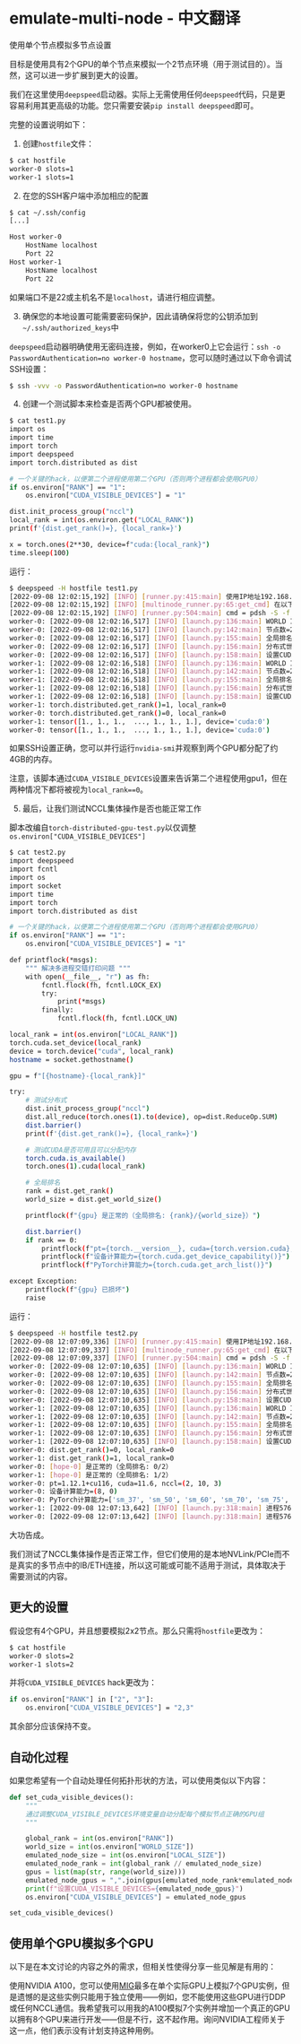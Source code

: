# emulate-multi-node - 中文翻译

使用单个节点模拟多节点设置

目标是使用具有2个GPU的单个节点来模拟一个2节点环境（用于测试目的）。当然，这可以进一步扩展到更大的设置。

我们在这里使用`deepspeed`启动器。实际上无需使用任何`deepspeed`代码，只是更容易利用其更高级的功能。您只需要安装`pip install deepspeed`即可。

完整的设置说明如下：

1. 创建`hostfile`文件：

```bash
$ cat hostfile
worker-0 slots=1
worker-1 slots=1
```

2. 在您的SSH客户端中添加相应的配置

```bash
$ cat ~/.ssh/config
[...]

Host worker-0
    HostName localhost
    Port 22
Host worker-1
    HostName localhost
    Port 22
```

如果端口不是22或主机名不是`localhost`，请进行相应调整。

3. 确保您的本地设置可能需要密码保护，因此请确保将您的公钥添加到`~/.ssh/authorized_keys`中

`deepspeed`启动器明确使用无密码连接，例如，在worker0上它会运行：`ssh -o PasswordAuthentication=no worker-0 hostname`，您可以随时通过以下命令调试SSH设置：

```bash
$ ssh -vvv -o PasswordAuthentication=no worker-0 hostname
```

4. 创建一个测试脚本来检查是否两个GPU都被使用。

```bash
$ cat test1.py
import os
import time
import torch
import deepspeed
import torch.distributed as dist

# 一个关键的hack，以便第二个进程使用第二个GPU（否则两个进程都会使用GPU0）
if os.environ["RANK"] == "1":
    os.environ["CUDA_VISIBLE_DEVICES"] = "1"

dist.init_process_group("nccl")
local_rank = int(os.environ.get("LOCAL_RANK"))
print(f'{dist.get_rank()=}, {local_rank=}')

x = torch.ones(2**30, device=f"cuda:{local_rank}")
time.sleep(100)
```

运行：

```bash
$ deepspeed -H hostfile test1.py
[2022-09-08 12:02:15,192] [INFO] [runner.py:415:main] 使用IP地址192.168.0.17作为worker-0的节点
[2022-09-08 12:02:15,192] [INFO] [multinode_runner.py:65:get_cmd] 在以下工作节点上运行：worker-0,worker-1
[2022-09-08 12:02:15,192] [INFO] [runner.py:504:main] cmd = pdsh -S -f 1024 -w worker-0,worker-1 export PYTHONPATH=/mnt/nvme0/code/huggingface/multi-node-emulate-ds;  cd /mnt/nvme0/code/huggingface/multi-node-emulate-ds; /home/stas/anaconda3/envs/py38-pt112/bin/python -u -m deepspeed.launcher.launch --world_info=eyJ3b3JrZXItMCI6IFswXSwgIndvcmtlci0xIjogWzBdfQ== --node_rank=%n --master_addr=192.168.0.17 --master_port=29500 test1.py
worker-0: [2022-09-08 12:02:16,517] [INFO] [launch.py:136:main] WORLD INFO DICT: {'worker-0': [0], 'worker-1': [0]}
worker-0: [2022-09-08 12:02:16,517] [INFO] [launch.py:142:main] 节点数=2，每个节点的本地进程数=1，节点排名=0
worker-0: [2022-09-08 12:02:16,517] [INFO] [launch.py:155:main] 全局排名映射=defaultdict(<class 'list'>, {'worker-0': [0], 'worker-1': [1]})
worker-0: [2022-09-08 12:02:16,517] [INFO] [launch.py:156:main] 分布式世界大小=2
worker-0: [2022-09-08 12:02:16,517] [INFO] [launch.py:158:main] 设置CUDA_VISIBLE_DEVICES=0
worker-1: [2022-09-08 12:02:16,518] [INFO] [launch.py:136:main] WORLD INFO DICT: {'worker-0': [0], 'worker-1': [0]}
worker-1: [2022-09-08 12:02:16,518] [INFO] [launch.py:142:main] 节点数=2，每个节点的本地进程数=1，节点排名=1
worker-1: [2022-09-08 12:02:16,518] [INFO] [launch.py:155:main] 全局排名映射=defaultdict(<class 'list'>, {'worker-0': [0], 'worker-1': [1]})
worker-1: [2022-09-08 12:02:16,518] [INFO] [launch.py:156:main] 分布式世界大小=2
worker-1: [2022-09-08 12:02:16,518] [INFO] [launch.py:158:main] 设置CUDA_VISIBLE_DEVICES=0
worker-1: torch.distributed.get_rank()=1, local_rank=0
worker-0: torch.distributed.get_rank()=0, local_rank=0
worker-1: tensor([1., 1., 1.,  ..., 1., 1., 1.], device='cuda:0')
worker-0: tensor([1., 1., 1.,  ..., 1., 1., 1.], device='cuda:0')
```

如果SSH设置正确，您可以并行运行`nvidia-smi`并观察到两个GPU都分配了约4GB的内存。

注意，该脚本通过`CUDA_VISIBLE_DEVICES`设置来告诉第二个进程使用gpu1，但在两种情况下都将被视为`local_rank==0`。

5. 最后，让我们测试NCCL集体操作是否也能正常工作

脚本改编自`torch-distributed-gpu-test.py`以仅调整`os.environ["CUDA_VISIBLE_DEVICES"]`

```bash
$ cat test2.py
import deepspeed
import fcntl
import os
import socket
import time
import torch
import torch.distributed as dist

# 一个关键的hack，以便第二个进程使用第二个GPU（否则两个进程都会使用GPU0）
if os.environ["RANK"] == "1":
    os.environ["CUDA_VISIBLE_DEVICES"] = "1"

def printflock(*msgs):
    """ 解决多进程交错打印问题 """
    with open(__file__, "r") as fh:
        fcntl.flock(fh, fcntl.LOCK_EX)
        try:
            print(*msgs)
        finally:
            fcntl.flock(fh, fcntl.LOCK_UN)

local_rank = int(os.environ["LOCAL_RANK"])
torch.cuda.set_device(local_rank)
device = torch.device("cuda", local_rank)
hostname = socket.gethostname()

gpu = f"[{hostname}-{local_rank}]"

try:
    # 测试分布式
    dist.init_process_group("nccl")
    dist.all_reduce(torch.ones(1).to(device), op=dist.ReduceOp.SUM)
    dist.barrier()
    print(f'{dist.get_rank()=}, {local_rank=}')

    # 测试CUDA是否可用且可以分配内存
    torch.cuda.is_available()
    torch.ones(1).cuda(local_rank)

    # 全局排名
    rank = dist.get_rank()
    world_size = dist.get_world_size()

    printflock(f"{gpu} 是正常的（全局排名: {rank}/{world_size}）")

    dist.barrier()
    if rank == 0:
        printflock(f"pt={torch.__version__}, cuda={torch.version.cuda}, nccl={torch.cuda.nccl.version()}")
        printflock(f"设备计算能力={torch.cuda.get_device_capability()}")
        printflock(f"PyTorch计算能力={torch.cuda.get_arch_list()}")

except Exception:
    printflock(f"{gpu} 已损坏")
    raise
```

运行：

```bash
$ deepspeed -H hostfile test2.py
[2022-09-08 12:07:09,336] [INFO] [runner.py:415:main] 使用IP地址192.168.0.17作为worker-0的节点
[2022-09-08 12:07:09,337] [INFO] [multinode_runner.py:65:get_cmd] 在以下工作节点上运行：worker-0,worker-1
[2022-09-08 12:07:09,337] [INFO] [runner.py:504:main] cmd = pdsh -S -f 1024 -w worker-0,worker-1 export PYTHONPATH=/mnt/nvme0/code/huggingface/multi-node-emulate-ds;  cd /mnt/nvme0/code/huggingface/multi-node-emulate-ds; /home/stas/anaconda3/envs/py38-pt112/bin/python -u -m deepspeed.launcher.launch --world_info=eyJ3b3JrZXItMCI6IFswXSwgIndvcmtlci0xIjogWzBdfQ== --node_rank=%n --master_addr=192.168.0.17 --master_port=29500 test2.py
worker-0: [2022-09-08 12:07:10,635] [INFO] [launch.py:136:main] WORLD INFO DICT: {'worker-0': [0], 'worker-1': [0]}
worker-0: [2022-09-08 12:07:10,635] [INFO] [launch.py:142:main] 节点数=2，每个节点的本地进程数=1，节点排名=0
worker-0: [2022-09-08 12:07:10,635] [INFO] [launch.py:155:main] 全局排名映射=defaultdict(<class 'list'>, {'worker-0': [0], 'worker-1': [1]})
worker-0: [2022-09-08 12:07:10,635] [INFO] [launch.py:156:main] 分布式世界大小=2
worker-0: [2022-09-08 12:07:10,635] [INFO] [launch.py:158:main] 设置CUDA_VISIBLE_DEVICES=0
worker-1: [2022-09-08 12:07:10,635] [INFO] [launch.py:136:main] WORLD INFO DICT: {'worker-0': [0], 'worker-1': [0]}
worker-1: [2022-09-08 12:07:10,635] [INFO] [launch.py:142:main] 节点数=2，每个节点的本地进程数=1，节点排名=1
worker-1: [2022-09-08 12:07:10,635] [INFO] [launch.py:155:main] 全局排名映射=defaultdict(<class 'list'>, {'worker-0': [0], 'worker-1': [1]})
worker-1: [2022-09-08 12:07:10,635] [INFO] [launch.py:156:main] 分布式世界大小=2
worker-1: [2022-09-08 12:07:10,635] [INFO] [launch.py:158:main] 设置CUDA_VISIBLE_DEVICES=0
worker-0: dist.get_rank()=0, local_rank=0
worker-1: dist.get_rank()=1, local_rank=0
worker-0: [hope-0] 是正常的（全局排名: 0/2）
worker-1: [hope-0] 是正常的（全局排名: 1/2）
worker-0: pt=1.12.1+cu116, cuda=11.6, nccl=(2, 10, 3)
worker-0: 设备计算能力=(8, 0)
worker-0: PyTorch计算能力=['sm_37', 'sm_50', 'sm_60', 'sm_70', 'sm_75', 'sm_80', 'sm_86']
worker-1: [2022-09-08 12:07:13,642] [INFO] [launch.py:318:main] 进程576485成功退出。
worker-0: [2022-09-08 12:07:13,642] [INFO] [launch.py:318:main] 进程576484成功退出。
```

大功告成。

我们测试了NCCL集体操作是否正常工作，但它们使用的是本地NVLink/PCIe而不是真实的多节点中的IB/ETH连接，所以这可能或可能不适用于测试，具体取决于需要测试的内容。


## 更大的设置

假设您有4个GPU，并且想要模拟2x2节点。那么只需将`hostfile`更改为：

```bash
$ cat hostfile
worker-0 slots=2
worker-1 slots=2
```

并将`CUDA_VISIBLE_DEVICES` hack更改为：

```bash
if os.environ["RANK"] in ["2", "3"]:
    os.environ["CUDA_VISIBLE_DEVICES"] = "2,3"
```

其余部分应该保持不变。


## 自动化过程

如果您希望有一个自动处理任何拓扑形状的方法，可以使用类似以下内容：

```python
def set_cuda_visible_devices():
    """
    通过调整CUDA_VISIBLE_DEVICES环境变量自动分配每个模拟节点正确的GPU组
    """

    global_rank = int(os.environ["RANK"])
    world_size = int(os.environ["WORLD_SIZE"])
    emulated_node_size = int(os.environ["LOCAL_SIZE"])
    emulated_node_rank = int(global_rank // emulated_node_size)
    gpus = list(map(str, range(world_size)))
    emulated_node_gpus = ",".join(gpus[emulated_node_rank*emulated_node_size:(emulated_node_rank+1)*emulated_node_size])
    print(f"设置CUDA_VISIBLE_DEVICES={emulated_node_gpus}")
    os.environ["CUDA_VISIBLE_DEVICES"] = emulated_node_gpus

set_cuda_visible_devices()
```


## 使用单个GPU模拟多个GPU

以下是在本文讨论的内容之外的需求，但相关性使得分享一些见解是有用的：

使用NVIDIA A100，您可以使用[MIG](https://www.nvidia.com/en-us/technologies/multi-instance-gpu/)最多在单个实际GPU上模拟7个GPU实例，但是遗憾的是这些实例只能用于独立使用——例如，您不能使用这些GPU进行DDP或任何NCCL通信。我希望我可以用我的A100模拟7个实例并增加一个真正的GPU以拥有8个GPU来进行开发——但是不行，这不起作用。询问NVIDIA工程师关于这一点，他们表示没有计划支持这种用例。